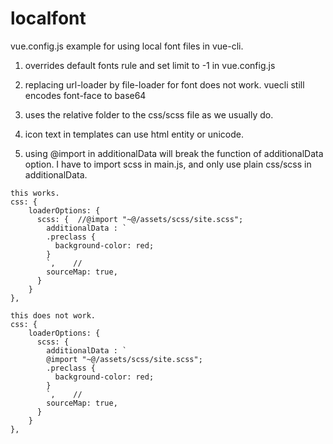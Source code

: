 # localfont

vue.config.js example for using local font files in vue-cli.

1. overrides default fonts rule and set limit to -1 in vue.config.js 

2. replacing url-loader by file-loader for font does not work. vuecli still encodes font-face to base64

3. uses the relative folder to the css/scss file as we usually do.

4. icon text in templates can use html entity or unicode.

5. using @import in additionalData will break the function of additionalData option.
   I have to import scss in main.js, and only use plain css/scss in additionalData.
   
```
this works.
css: {
	loaderOptions: {
	  scss: {  //@import "~@/assets/scss/site.scss";
		additionalData : `            
		.preclass {
		  background-color: red;
		}
		`,    //
		sourceMap: true,
	  }
	}
},

this does not work.
css: {
	loaderOptions: {
	  scss: {  
		additionalData : `            
		@import "~@/assets/scss/site.scss";
		.preclass {
		  background-color: red;
		}
		`,    //
		sourceMap: true,
	  }
	}
},
```